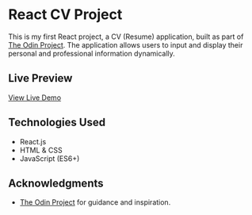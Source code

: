 # React CV Project

This is my first React project, a CV (Resume) application, built as part of [The Odin Project](https://www.theodinproject.com/). The application allows users to input and display their personal and professional information dynamically.

## Live Preview

[View Live Demo](https://xxemat20xx.github.io/CV-App/) 

## Technologies Used
- React.js
- HTML & CSS
- JavaScript (ES6+)

## Acknowledgments
- [The Odin Project](https://www.theodinproject.com/) for guidance and inspiration.


